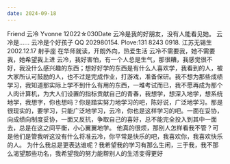 ```yaml
---
date: 2024-09-18
---
```


Friend 云冷 Yvonne
12022☆030Date
云冷是我的好朋友，没有人能看见她。
云冷是……
云冷是个好孩子
QQ 202980154. Plove:131 8243 0918.
江苏无锡生 2002.12.17 射手座 在华师就读，开朗外向，热爱生活
云冷不需要我，她不需要我，她希望我上进
云冷，我好害怕，有一个人总是生气，那很糟，我感觉很不好，我没什么感兴趣的东西；想好好学的东西是有什么人喜欢学，我看到的人，被大家所认可鼓励的人，也不过是完成作业，打游戏，准备保研。我不想为那些成绩学习，我知道那实际上学不到什么有用的东西，一堆考试而已，我不愿再成为那个人肉计算机，为大人们设置的指标贡献自己的青春，我想学，想深入地学，想系统地学，我想字，你也想吗？你是踏实努力地学习的吧，陈好说，广泛地学习。那是很现实的，要学习，只能广泛地学习，云冷，你也是这样学习的吧。一面在妥协，向成绩向制度妥协，一面又反抗，争取自己的喜好，总不能完全投入到其中一面去，总是在这之间平衡，小心翼翼地学。
他真的很烦，那别人怎样看我不管？可是他们是管我听这没有什么将准云冷，你平常是快乐的吧，我喜欢你，我喜欢快乐的人。
为什么我总是更表达谁呢？我希望我的学习有那么生闲，三于我，我不那么渴望那些功名，我希望我的努力能帮别人的生活变得更好
